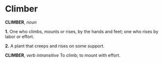# Climber

**CLIMBER**, _noun_

**1.** One who climbs, mounts or rises, by the hands and feet; one who rises by labor or effort.

**2.** A plant that creeps and rises on some support.

**CLIMBER**, _verb intransitive_ To climb; to mount with effort.